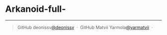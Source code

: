 # Arkanoid-full-
---

> GitHub deonissv[@deonissv](https://github.com/deonissv) &nbsp;&middot;&nbsp;
> GitHub Matvii Yarmola[@yarmatvii](https://github.com/yarmatvii) &nbsp;&middot;&nbsp;
